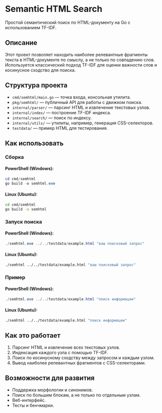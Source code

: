 # Semantic HTML Search

Простой семантический поиск по HTML-документу на Go с использованием TF-IDF.

## Описание

Этот проект позволяет находить наиболее релевантные фрагменты текста в HTML-документе по смыслу, а не только по совпадению слов. Используется классический подход TF-IDF для оценки важности слов и косинусное сходство для поиска.

## Структура проекта

- `cmd/semhtml/main.go` — точка входа, консольная утилита.
- `pkg/semhtml/` — публичный API для работы с движком поиска.
- `internal/parser/` — парсинг HTML и извлечение текстовых узлов.
- `internal/index/` — построение TF-IDF индекса.
- `internal/search/` — поиск по индексу.
- `internal/utils/` — утилиты, например, генерация CSS-селекторов.
- `testdata/` — пример HTML для тестирования.

## Как использовать

### Сборка

#### PowerShell (Windows):
```powershell
cd cmd/semhtml
go build -o semhtml.exe
```

#### Linux (Ubuntu):
```sh
cd cmd/semhtml
go build -o semhtml
```

### Запуск поиска

#### PowerShell (Windows):
```powershell
./semhtml.exe ../../testdata/example.html "ваш поисковый запрос"
```

#### Linux (Ubuntu):
```sh
./semhtml ../../testdata/example.html "ваш поисковый запрос"
```

### Пример

#### PowerShell (Windows):
```powershell
./semhtml.exe ../../testdata/example.html "поиск информации"
```

#### Linux (Ubuntu):
```sh
./semhtml ../../testdata/example.html "поиск информации"
```

## Как это работает

1. Парсинг HTML и извлечение всех текстовых узлов.
2. Индексация каждого узла с помощью TF-IDF.
3. Поиск по косинусному сходству между запросом и каждым узлом.
4. Вывод наиболее релевантных фрагментов с CSS-селекторами.

## Возможности для развития

- Поддержка морфологии и синонимов.
- Поиск по большим блокам, а не только по отдельным узлам.
- Веб-интерфейс.
- Тесты и бенчмарки.

